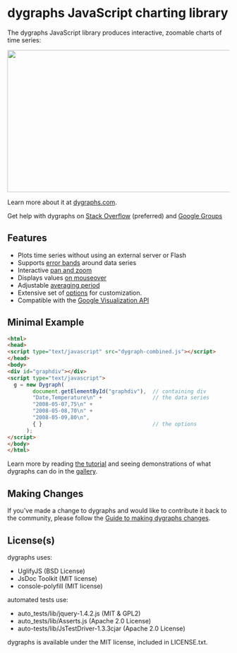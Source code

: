 # dygraphs JavaScript charting library

The dygraphs JavaScript library produces interactive, zoomable charts of time series:

<img src="https://cloud.githubusercontent.com/assets/98301/5311286/eb760eea-7c10-11e4-9a59-1d144e51a15b.png" width="618" height="322">

Learn more about it at [dygraphs.com](http://www.dygraphs.com).

Get help with dygraphs on
[Stack Overflow](http://stackoverflow.com/questions/tagged/dygraphs) (preferred) and 
[Google Groups](http://groups.google.com/group/dygraphs-users)

## Features
* Plots time series without using an external server or Flash
* Supports [error bands](http://dygraphs.com/tests/legend-values.html) around data series
* Interactive [pan and zoom](http://dygraphs.com/tests/link-interaction.html)
* Displays values [on mouseover](http://dygraphs.com/tests/legend-values.html)
* Adjustable [averaging period](http://dygraphs.com/tests/temperature-sf-ny.html)
* Extensive set of [options](http://www.dygraphs.com/options.html) for customization.
* Compatible with the [Google Visualization API](http://dygraphs.com/data.html#datatable)

## Minimal Example
```html
<html>
<head>
<script type="text/javascript" src="dygraph-combined.js"></script>
</head>
<body>
<div id="graphdiv"></div>
<script type="text/javascript">
  g = new Dygraph(
        document.getElementById("graphdiv"),  // containing div
        "Date,Temperature\n" +                // the data series
        "2008-05-07,75\n" +
        "2008-05-08,70\n" +
        "2008-05-09,80\n",
        { }                                   // the options
      );
</script>
</body>
</html>
```

Learn more by reading [the tutorial](http://www.dygraphs.com/tutorial.html) and
seeing demonstrations of what dygraphs can do in the
[gallery](http://www.dygraphs.com/gallery).

## Making Changes
If you've made a change to dygraphs and would like to contribute it back to the
community, please follow the [Guide to making dygraphs
changes](http://dygraphs.com/changes.html).

## License(s)
dygraphs uses:
 - UglifyJS (BSD License)
 - JsDoc Toolkit (MIT license)
 - console-polyfill (MIT license)

automated tests use:
 - auto_tests/lib/jquery-1.4.2.js (MIT & GPL2)
 - auto_tests/lib/Asserts.js (Apache 2.0 License)
 - auto-tests/lib/JsTestDriver-1.3.3cjar (Apache 2.0 License)

dygraphs is available under the MIT license, included in LICENSE.txt.

